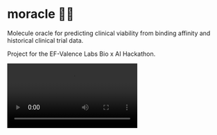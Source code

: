 # moracle 🧪🔮
Molecule oracle for predicting clinical viability from binding affinity and historical clinical trial data.

Project for the EF-Valence Labs Bio x AI Hackathon.

![Demo](moracle-demo.mp4)
